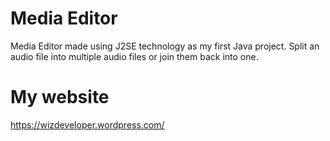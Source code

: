 Media Editor
============

Media Editor made using J2SE technology as my first Java project. Split an audio file into multiple audio files or join them back into one.

# My website
https://wizdeveloper.wordpress.com/
